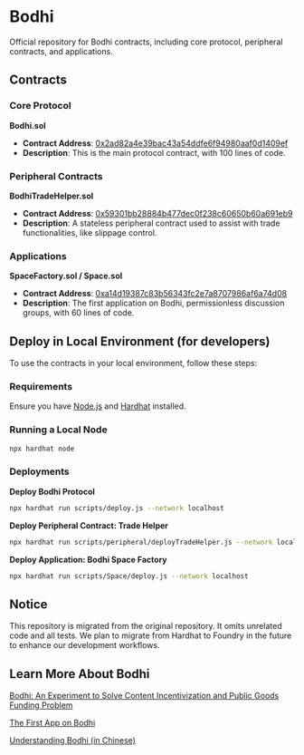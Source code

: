 # Bodhi

Official repository for Bodhi contracts, including core protocol, peripheral contracts, and applications.

## Contracts

### Core Protocol

**Bodhi.sol**

- **Contract Address**: [0x2ad82a4e39bac43a54ddfe6f94980aaf0d1409ef](https://optimistic.etherscan.io/address/0x2ad82a4e39bac43a54ddfe6f94980aaf0d1409ef#code)
- **Description**: This is the main protocol contract, with 100 lines of code.

### Peripheral Contracts

**BodhiTradeHelper.sol**

- **Contract Address**: [0x59301bb28884b477dec0f238c60650b60a691eb9](https://optimistic.etherscan.io/address/0x59301bb28884b477dec0f238c60650b60a691eb9#code)
- **Description**: A stateless peripheral contract used to assist with trade functionalities, like slippage control.

### Applications

**SpaceFactory.sol / Space.sol**

- **Contract Address**: [0xa14d19387c83b56343fc2e7a8707986af6a74d08](https://optimistic.etherscan.io/address/0xa14d19387c83b56343fc2e7a8707986af6a74d08#code)
- **Description**: The first application on Bodhi, permissionless discussion groups, with 60 lines of code.

## Deploy in Local Environment (for developers)

To use the contracts in your local environment, follow these steps:

### Requirements

Ensure you have [Node.js](https://nodejs.org/) and [Hardhat](https://hardhat.org/) installed.

### Running a Local Node

```bash
npx hardhat node
```

### Deployments

**Deploy Bodhi Protocol**

```bash
npx hardhat run scripts/deploy.js --network localhost
```

**Deploy Peripheral Contract: Trade Helper**

```bash
npx hardhat run scripts/peripheral/deployTradeHelper.js --network localhost
```

**Deploy Application: Bodhi Space Factory**

```bash
npx hardhat run scripts/Space/deploy.js --network localhost
```

## Notice

This repository is migrated from the original repository. It omits unrelated code and all tests. We plan to migrate from Hardhat to Foundry in the future to enhance our development workflows.

## Learn More About Bodhi

[Bodhi: An Experiment to Solve Content Incentivization and Public Goods Funding Problem](https://bodhi.wtf/0)

[The First App on Bodhi](https://bodhi.wtf/14160)

[Understanding Bodhi (in Chinese)](https://bodhi.wtf/space/0/14464)

